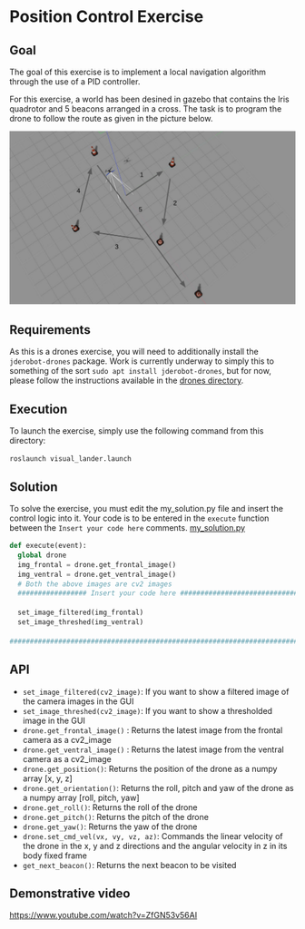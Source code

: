 # Position Control Exercise

## Goal

The goal of this exercise is to implement a local navigation algorithm through the use of a PID controller.

For this exercise, a world has been desined in gazebo that contains the Iris quadrotor and 5 beacons arranged in a cross. The task is to program the drone to follow the route as given in the picture below.

![Route](../../docs/position_control.png)

## Requirements

As this is a drones exercise, you will need to additionally install the `jderobot-drones` package. Work is currently underway to simply this to something of the sort `sudo apt install jderobot-drones`, but for now, please follow the instructions available in the [drones directory](https://github.com/JdeRobot/drones).

## Execution

To launch the exercise, simply use the following command from this directory:

`roslaunch visual_lander.launch`

## Solution

To solve the exercise, you must edit the my_solution.py file and insert the control logic into it. Your code is to be entered in the `execute` function between the `Insert your code here` comments.
[my_solution.py](my_solution.py#L68)

```python
def execute(event):
  global drone
  img_frontal = drone.get_frontal_image()
  img_ventral = drone.get_ventral_image()
  # Both the above images are cv2 images
  ################# Insert your code here #################################

  set_image_filtered(img_frontal)
  set_image_threshed(img_ventral)

#########################################################################
```

## API

* `set_image_filtered(cv2_image)`: If you want to show a filtered image of the camera images in the GUI
* `set_image_threshed(cv2_image)`: If you want to show a thresholded image in the GUI
* `drone.get_frontal_image()` : Returns the latest image from the frontal camera as a cv2_image
* `drone.get_ventral_image()` : Returns the latest image from the ventral camera as a cv2_image
* `drone.get_position()`: Returns the position of the drone as a numpy array [x, y, z]
* `drone.get_orientation()`: Returns the roll, pitch and yaw of the drone as a numpy array [roll, pitch, yaw]
* `drone.get_roll()`: Returns the roll of the drone
* `drone.get_pitch()`: Returns the pitch of the drone
* `drone.get_yaw()`: Returns the yaw of the drone
* `drone.set_cmd_vel(vx, vy, vz, az)`: Commands the linear velocity of the drone in the x, y and z directions and the angular velocity in z in its body fixed frame
* `get_next_beacon()`: Returns the next beacon to be visited

## Demonstrative video

https://www.youtube.com/watch?v=ZfGN53v56AI
